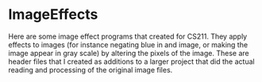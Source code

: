 # ImageEffects
Here are some image effect programs that created for CS211. They apply effects to images (for instance negating blue in and image, or making the image appear in gray scale) by altering the pixels of the image. These are header files that I created as additions to a larger project that did the actual reading and processing of the original image files.

